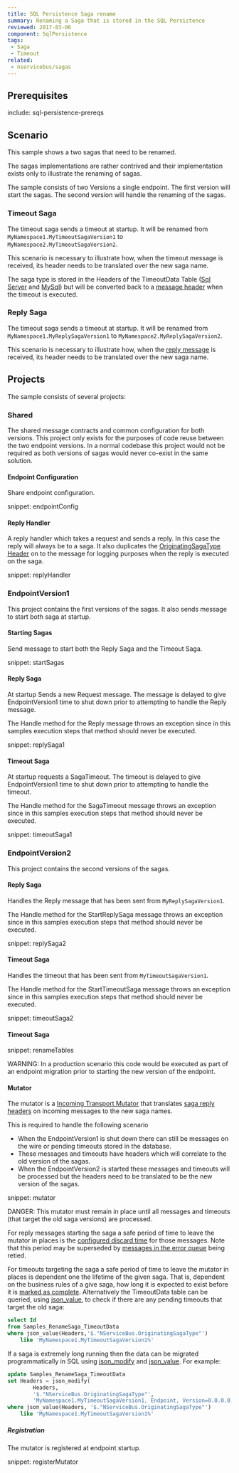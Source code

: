 ```yaml
---
title: SQL Persistence Saga rename
summary: Renaming a Saga that is stored in the SQL Persistence
reviewed: 2017-03-06
component: SqlPersistence
tags:
 - Saga
 - Timeout
related:
 - nservicebus/sagas
---
```


## Prerequisites

include: sql-persistence-prereqs


## Scenario

This sample shows a two sagas that need to be renamed.

The sagas implementations are rather contrived and their implementation exists only to illustrate the renaming of sagas.

The sample consists of two Versions a single endpoint. The first version will start the sagas. The second version will handle the renaming of the sagas.


### Timeout Saga

The timeout saga sends a timeout at startup. It will be renamed from `MyNamespace1.MyTimeoutSagaVersion1` to `MyNamespace2.MyTimeoutSagaVersion2`.

This scenario is necessary to illustrate how, when the timeout message is received, its header needs to be translated over the new saga name.

The saga type is stored in the Headers of the TimeoutData Table ([Sql Server](/nservicebus/sql-persistence/sqlserver-scripts.md#build-time-timeout-create-table) and [MySql](/nservicebus/sql-persistence/mysql-scripts.md#build-time-timeout-create-table)) but will be converted back to a [message header](/nservicebus/messaging/headers#saga-related-headers-requesting-a-timeout-from-a-saga) when the timeout is executed.


### Reply Saga

The timeout saga sends a timeout at startup. It will be renamed from `MyNamespace1.MyReplySagaVersion1` to `MyNamespace2.MyReplySagaVersion2`.

This scenario is necessary to illustrate how, when the [reply message](/nservicebus/messaging/headers.md#saga-related-headers-replying-to-a-saga) is received, its header needs to be translated over the new saga name.


## Projects

The sample consists of several projects:


### Shared

The shared message contracts and common configuration for both versions. This project only exists for the purposes of code reuse between the two endpoint versions. In a normal codebase this project would not be required as both versions of sagas would never co-exist in the same solution.


#### Endpoint Configuration

Share endpoint configuration.

snippet: endpointConfig


#### Reply Handler

A reply handler which takes a request and sends a reply. In this case the reply will always be to a saga. It also duplicates the [OriginatingSagaType Header](/nservicebus/messaging/headers#saga-related-headers) on to the message for logging purposes when the reply is executed on the saga.

snippet: replyHandler


### EndpointVersion1

This project contains the first versions of the sagas. It also sends message to start both saga at startup.


#### Starting Sagas

Send message to start both the Reply Saga and the Timeout Saga.

snippet: startSagas


#### Reply Saga

At startup Sends a new Request message. The message is delayed to give EndpointVersion1 time to shut down prior to attempting to handle the Reply message.

The Handle method for the Reply message throws an exception since in this samples execution steps that method should never be executed.

snippet: replySaga1


#### Timeout Saga

At startup requests a SagaTimeout. The timeout is delayed to give EndpointVersion1 time to shut down prior to attempting to handle the timeout.

The Handle method for the SagaTimeout message throws an exception since in this samples execution steps that method should never be executed.

snippet: timeoutSaga1


###  EndpointVersion2

This project contains the second versions of the sagas.


#### Reply Saga

Handles the Reply message that has been sent from `MyReplySagaVersion1`.

The Handle method for the StartReplySaga message throws an exception since in this samples execution steps that method should never be executed.

snippet: replySaga2


#### Timeout Saga

Handles the timeout that has been sent from `MyTimeoutSagaVersion1`.

The Handle method for the StartTimeoutSaga message throws an exception since in this samples execution steps that method should never be executed.

snippet: timeoutSaga2


#### Timeout Saga

snippet: renameTables

WARNING: In a production scenario this code would be executed as part of an endpoint migration prior to starting the new version of the endpoint.


#### Mutator

The mutator is a [Incoming Transport Mutator](/nservicebus/pipeline/message-mutators.md#transport-messages-mutators-imutateincomingtransportmessages) that translates [saga reply headers](/nservicebus/messaging/headers.md#saga-related-headers-replying-to-a-saga) on incoming messages to the new saga names. 

This is required to handle the following scenario

 * When the EndpointVersion1 is shut down there can still be messages on the wire or pending timeouts stored in the database.
 * These messages and timeouts have headers which will correlate to the old version of the sagas.
 * When the EndpointVersion2 is started these messages and timeouts will be processed but the headers need to be translated to be the new version of the sagas.

snippet: mutator

DANGER: This mutator must remain in place until all messages and timeouts (that target the old saga versions) are processed.

For reply messages starting the saga a safe period of time to leave the mutator in places is the [configured discard time](https://docs.particular.net/nservicebus/messaging/discard-old-messages) for those messages. Note that this period may be superseded by [messages in the error queue](/nservicebus/recoverability/configure-error-handling) being retied.

For timeouts targeting the saga a safe period of time to leave the mutator in places is dependent one the lifetime of the given saga. That is, dependent on the business rules of a give saga, how long it is expected to exist before it is [marked as complete](/nservicebus/sagas/#ending-a-long-running-process). Alternatively the TimeoutData table can be queried, using [json_value](https://msdn.microsoft.com/en-us/library/dn921898.aspx), to check if there are any pending timeouts that target the old saga:

```sql
select Id
from Samples_RenameSaga_TimeoutData
where json_value(Headers,'$."NServiceBus.OriginatingSagaType"')
    like 'MyNamespace1.MyTimeoutSagaVersion1%'
```

If a saga is extremely long running then the data can be migrated programmatically in SQL using [json_modify](https://msdn.microsoft.com/en-us/library/dn921892.aspx) and [json_value](https://msdn.microsoft.com/en-us/library/dn921898.aspx). For example:

```sql
update Samples_RenameSaga_TimeoutData
set Headers = json_modify(
        Headers,
        '$."NServiceBus.OriginatingSagaType"',
        'MyNamespace1.MyTimeoutSagaVersion1, Endpoint, Version=0.0.0.0, Culture=neutral, PublicKeyToken=null')
where json_value(Headers, '$."NServiceBus.OriginatingSagaType"')
    like 'MyNamespace1.MyTimeoutSagaVersion1%'
```


##### Registration

The mutator is registered at endpoint startup.

snippet: registerMutator